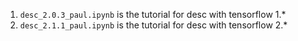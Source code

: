 1. `desc_2.0.3_paul.ipynb` is the tutorial for desc with tensorflow 1.*
2. `desc_2.1.1_paul.ipynb` is the tutorial for desc with tensorflow 2.*
